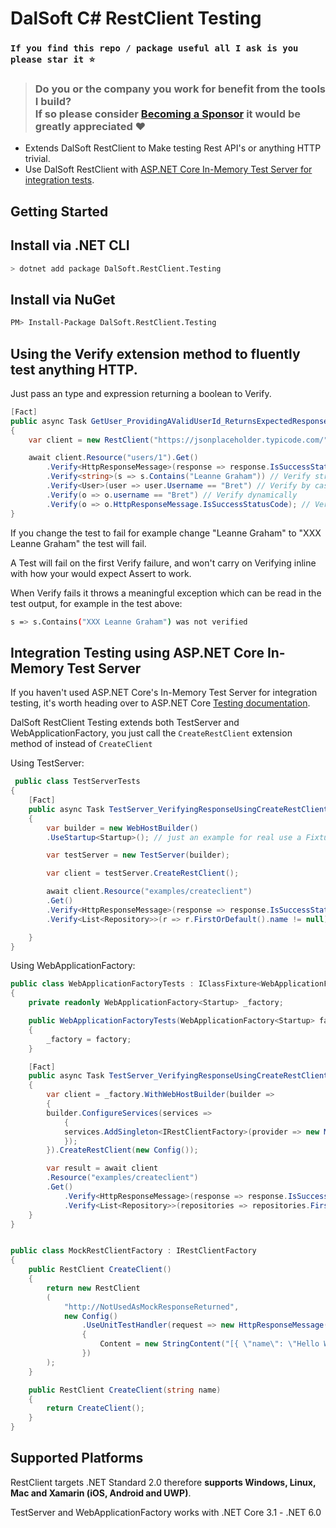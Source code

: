 # DalSoft C# RestClient Testing

### `If you find this repo / package useful all I ask is you please star it ⭐`
> ### Do you or the company you work for benefit from the tools I build? <br /> If so please consider [Becoming a Sponsor](https://github.com/sponsors/dalsoft) it would be greatly appreciated ❤️

* Extends DalSoft RestClient to Make testing Rest API's or anything HTTP trivial.
* Use DalSoft RestClient with [ASP.NET Core In-Memory Test Server for integration tests](https://docs.microsoft.com/en-us/aspnet/core/test/integration-tests?view=aspnetcore-2.2).


## Getting Started

## Install via .NET CLI

```bash
> dotnet add package DalSoft.RestClient.Testing
```

## Install via NuGet

```bash
PM> Install-Package DalSoft.RestClient.Testing
```

## Using the Verify extension method to fluently test anything HTTP.


Just pass an type and expression returning a boolean to Verify.

```cs
[Fact]
public async Task GetUser_ProvidingAValidUserId_ReturnsExpectedResponse()
{
	var client = new RestClient("https://jsonplaceholder.typicode.com/");

	await client.Resource("users/1").Get()
		.Verify<HttpResponseMessage>(response => response.IsSuccessStatusCode) // Verify using HttpResponseMessage
		.Verify<string>(s => s.Contains("Leanne Graham")) // Verify string response body
		.Verify<User>(user => user.Username == "Bret") // Verify by casting to your model
		.Verify(o => o.username == "Bret") // Verify dynamically
		.Verify(o => o.HttpResponseMessage.IsSuccessStatusCode); // Verify dynamically
}
```

If you change the test to fail for example change "Leanne Graham" to "XXX Leanne Graham" the test will fail. 

A Test will fail on the first Verify failure, and won't carry on Verifying inline with how your would expect Assert to work.

When Verify fails it throws a meaningful exception which can be read in the test output, for example in the test above:

```bash
s => s.Contains("XXX Leanne Graham") was not verified
```

## Integration Testing using ASP.NET Core In-Memory Test Server

If you haven't used ASP.NET Core's In-Memory Test Server for integration testing, it's worth heading over to ASP.NET Core [Testing documentation](https://docs.microsoft.com/en-us/aspnet/core/test/integration-tests?view=aspnetcore-2.2).

DalSoft RestClient Testing extends both TestServer and WebApplicationFactory, you just call the `CreateRestClient` extension method of instead of `CreateClient`

Using TestServer:

```cs
 public class TestServerTests
{
	[Fact]
	public async Task TestServer_VerifyingResponseUsingCreateRestClient_ShouldVerifyResponseAsExpected()
	{
	    var builder = new WebHostBuilder()
		.UseStartup<Startup>(); // just an example for real use a Fixture

	    var testServer = new TestServer(builder);

	    var client = testServer.CreateRestClient();

	    await client.Resource("examples/createclient")
		.Get()
		.Verify<HttpResponseMessage>(response => response.IsSuccessStatusCode)
		.Verify<List<Repository>>(r => r.FirstOrDefault().name != null);

	}
}    	
```

Using WebApplicationFactory:

```cs
public class WebApplicationFactoryTests : IClassFixture<WebApplicationFactory<Startup>>
{
	private readonly WebApplicationFactory<Startup> _factory;

	public WebApplicationFactoryTests(WebApplicationFactory<Startup> factory)
	{
	    _factory = factory;
	}

	[Fact]
	public async Task TestServer_VerifyingResponseUsingCreateRestClient_ShouldVerifyResponseAsExpected()
	{
	    var client = _factory.WithWebHostBuilder(builder =>
	    {
		builder.ConfigureServices(services =>
		    {
			services.AddSingleton<IRestClientFactory>(provider => new MockRestClientFactory()); // Return Mock Response
		    });
	    }).CreateRestClient(new Config());

	    var result = await client
		.Resource("examples/createclient")
		.Get()
		    .Verify<HttpResponseMessage>(response => response.IsSuccessStatusCode)
		    .Verify<List<Repository>>(repositories => repositories.FirstOrDefault().name == "Hello World"); // Test Mock was used
	}
}


public class MockRestClientFactory : IRestClientFactory
{
	public RestClient CreateClient()
	{
		return new RestClient
		(
			"http://NotUsedAsMockResponseReturned",
			new Config()
				.UseUnitTestHandler(request => new HttpResponseMessage()
				{
					Content = new StringContent("[{ \"name\": \"Hello World\" }]")
				})
		);
	}

	public RestClient CreateClient(string name)
	{
		return CreateClient();
	}
}

```

## Supported Platforms

RestClient targets .NET Standard 2.0 therefore **supports Windows, Linux, Mac and Xamarin (iOS, Android and UWP)**.

TestServer and WebApplicationFactory works with .NET Core  3.1 - .NET 6.0

